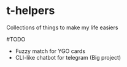 # t-helpers
Collections of things to make my life easiers

#TODO
- Fuzzy match for YGO cards
- CLI-like chatbot for telegram (Big project)

